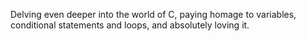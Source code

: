 Delving even deeper into the world of C, paying homage to variables, conditional statements and loops, and absolutely loving it.
